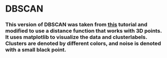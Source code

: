 # DBSCAN

### This version of DBSCAN was taken from [this](https://medium.com/nearist-ai/dbscan-clustering-tutorial-dd6a9b637a4b) tutorial and modified to use a distance function that works with 3D points.  It uses matplotlib to visualize the data and clusterlabels.  Clusters are denoted by different colors, and noise is denoted with a small black point.
